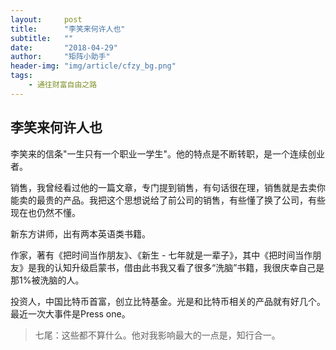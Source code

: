 ```yaml
---
layout:     post
title:      "李笑来何许人也"
subtitle:   ""
date:       "2018-04-29"
author:     "矩阵小助手"
header-img: "img/article/cfzy_bg.png"
tags:
    - 通往财富自由之路
---
```


## 李笑来何许人也
李笑来的信条"一生只有一个职业一学生"。他的特点是不断转职，是一个连续创业者。

销售，我曾经看过他的一篇文章，专门提到销售，有句话很在理，销售就是去卖你能卖的最贵的产品。我把这个思想说给了前公司的销售，有些懂了换了公司，有些现在也仍然不懂。

新东方讲师，出有两本英语类书籍。

作家，著有《把时间当作朋友》、《新生 - 七年就是一辈子》，其中《把时间当作朋友》是我的认知升级启蒙书，借由此书我又看了很多“洗脑”书籍，我很庆幸自己是那1%被洗脑的人。

投资人，中国比特币首富，创立比特基金。光是和比特币相关的产品就有好几个。最近一次大事件是Press one。

> 七尾：这些都不算什么。他对我影响最大的一点是，知行合一。

